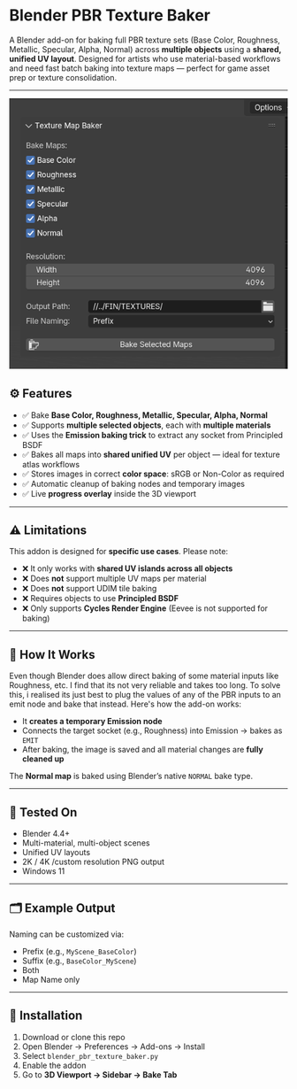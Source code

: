 # Blender PBR Texture Baker

A Blender add-on for baking full PBR texture sets (Base Color, Roughness, Metallic, Specular, Alpha, Normal) across **multiple objects** using a **shared, unified UV layout**. Designed for artists who use material-based workflows and need fast batch baking into texture maps — perfect for game asset prep or texture consolidation.

---
![UI Screenshot](TexBakerUI.png)

## ⚙️ Features

- ✅ Bake **Base Color, Roughness, Metallic, Specular, Alpha, Normal**
- ✅ Supports **multiple selected objects**, each with **multiple materials**
- ✅ Uses the **Emission baking trick** to extract any socket from Principled BSDF
- ✅ Bakes all maps into **shared unified UV** per object — ideal for texture atlas workflows
- ✅ Stores images in correct **color space**: sRGB or Non-Color as required
- ✅ Automatic cleanup of baking nodes and temporary images
- ✅ Live **progress overlay** inside the 3D viewport

---

## ⚠️ Limitations

This addon is designed for **specific use cases**. Please note:

- ❌ It only works with **shared UV islands across all objects**
- ❌ Does **not** support multiple UV maps per material
- ❌ Does **not** support UDIM tile baking
- ❌ Requires objects to use **Principled BSDF**
- ❌ Only supports **Cycles Render Engine** (Eevee is not supported for baking)

---

## 🧠 How It Works

Even though Blender does allow direct baking of some material inputs like Roughness, etc. I find that its not very reliable and takes too long. To solve this, i realised its just best to plug the values of any of the PBR inputs to an emit node and bake that instead.
Here's how the add-on works:

- It **creates a temporary Emission node**
- Connects the target socket (e.g., Roughness) into Emission → bakes as `EMIT`
- After baking, the image is saved and all material changes are **fully cleaned up**

The **Normal map** is baked using Blender’s native `NORMAL` bake type.

---

## 🧪 Tested On

- Blender 4.4+
- Multi-material, multi-object scenes
- Unified UV layouts
- 2K / 4K /custom resolution PNG output
- Windows 11

---

## 🗂 Example Output


Naming can be customized via:
- Prefix (e.g., `MyScene_BaseColor`)
- Suffix (e.g., `BaseColor_MyScene`)
- Both
- Map Name only

---

## 🔧 Installation

1. Download or clone this repo
2. Open Blender → Preferences → Add-ons → Install
3. Select `blender_pbr_texture_baker.py`
4. Enable the addon
5. Go to **3D Viewport → Sidebar → Bake Tab**



